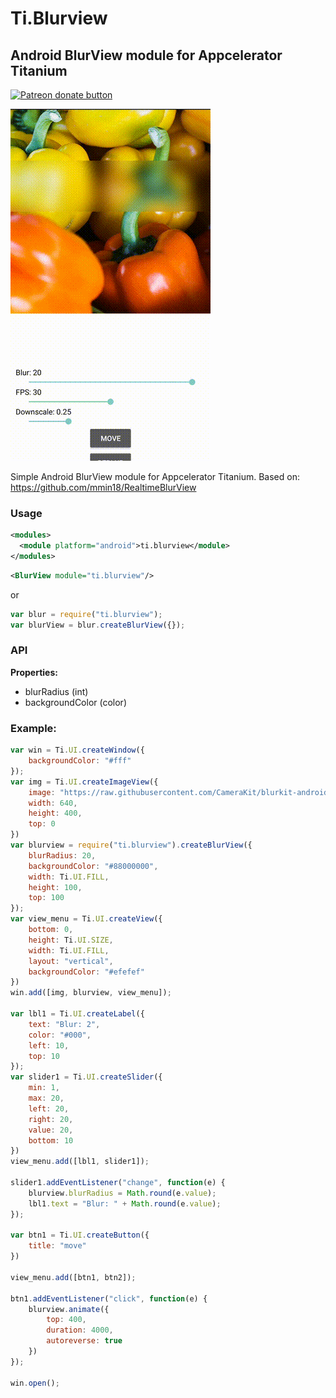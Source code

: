 # Ti.Blurview
## Android BlurView module for Appcelerator Titanium

<span class="badge-patreon"><a href="https://www.patreon.com/michaelgangolf" title="Donate to this project using Patreon"><img src="https://img.shields.io/badge/patreon-donate-yellow.svg" alt="Patreon donate button" /></a></span>

<img src="screen.gif"/><br/>

Simple Android BlurView module for Appcelerator Titanium. Based on: https://github.com/mmin18/RealtimeBlurView

### Usage

```xml
<modules>
  <module platform="android">ti.blurview</module>
</modules>
```

```xml
<BlurView module="ti.blurview"/>
```
or
```javascript
var blur = require("ti.blurview");
var blurView = blur.createBlurView({});
```

### API

<b>Properties:</b>
* blurRadius (int)
* backgroundColor (color)

### Example:

```javascript
var win = Ti.UI.createWindow({
	backgroundColor: "#fff"
});
var img = Ti.UI.createImageView({
	image: "https://raw.githubusercontent.com/CameraKit/blurkit-android/master/demo/src/main/res/drawable-nodpi/peppers.png",
	width: 640,
	height: 400,
	top: 0
})
var blurview = require("ti.blurview").createBlurView({
	blurRadius: 20,
    backgroundColor: "#88000000",
	width: Ti.UI.FILL,
	height: 100,
	top: 100
});
var view_menu = Ti.UI.createView({
	bottom: 0,
	height: Ti.UI.SIZE,
	width: Ti.UI.FILL,
	layout: "vertical",
	backgroundColor: "#efefef"
})
win.add([img, blurview, view_menu]);

var lbl1 = Ti.UI.createLabel({
	text: "Blur: 2",
	color: "#000",
	left: 10,
	top: 10
});
var slider1 = Ti.UI.createSlider({
	min: 1,
	max: 20,
	left: 20,
	right: 20,
	value: 20,
	bottom: 10
})
view_menu.add([lbl1, slider1]);

slider1.addEventListener("change", function(e) {
	blurview.blurRadius = Math.round(e.value);
	lbl1.text = "Blur: " + Math.round(e.value);
});

var btn1 = Ti.UI.createButton({
	title: "move"
})

view_menu.add([btn1, btn2]);

btn1.addEventListener("click", function(e) {
	blurview.animate({
		top: 400,
		duration: 4000,
		autoreverse: true
	})
});

win.open();
```

